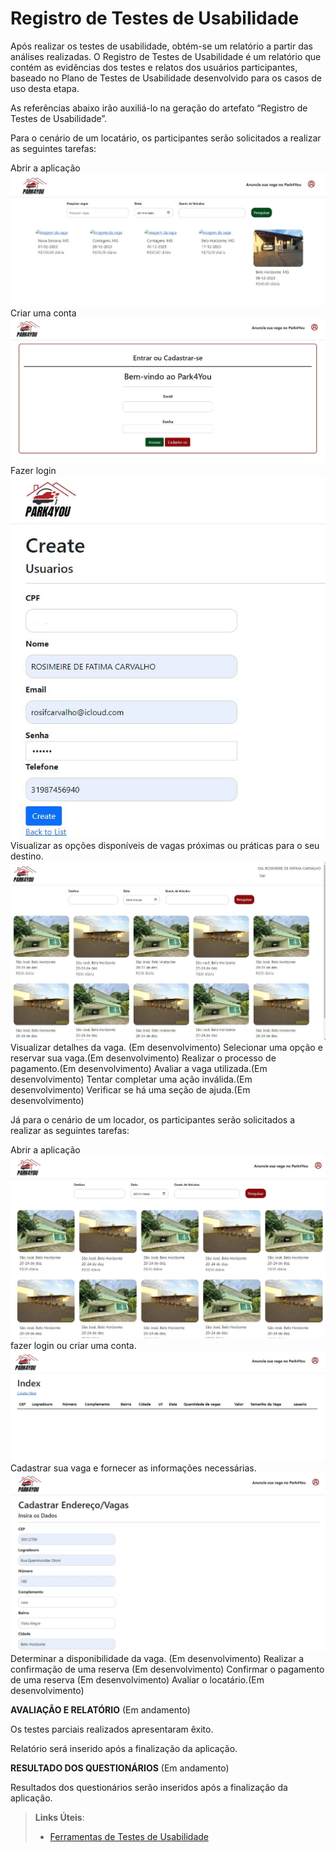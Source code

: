 # Registro de Testes de Usabilidade

Após realizar os testes de usabilidade, obtém-se um relatório a partir das análises realizadas. O Registro de Testes de Usabilidade é um relatório que contém as evidências dos testes e relatos dos usuários participantes, baseado no Plano de Testes de Usabilidade desenvolvido para os casos de uso desta etapa.

As referências abaixo irão auxiliá-lo na geração do artefato “Registro de Testes de Usabilidade”.

Para o cenário de um locatário, os participantes serão solicitados a realizar as seguintes tarefas:

Abrir a aplicação
![Alt text](<img/pagina inicial.JPG>)
Criar uma conta
![Alt text](<img/teste 01.JPG>)
Fazer login
![Alt text](<img/teste 02.JPG>)
Visualizar as opções disponíveis de vagas próximas ou práticas para o seu destino.
![Alt text](<img/teste 05.JPG>)
Visualizar detalhes da vaga. (Em desenvolvimento)
Selecionar uma opção e reservar sua vaga.(Em desenvolvimento)
Realizar o processo de pagamento.(Em desenvolvimento)
Avaliar a vaga utilizada.(Em desenvolvimento)
Tentar completar uma ação inválida.(Em desenvolvimento)
Verificar se há uma seção de ajuda.(Em desenvolvimento)

Já para o cenário de um locador, os participantes serão solicitados a realizar as seguintes tarefas:

Abrir a aplicação 
![Alt text](<img/teste 00.JPG>)
fazer login ou criar uma conta.
![Alt text](<img/teste 07.JPG>)
Cadastrar sua vaga e fornecer as informações necessárias.
![Alt text](<img/teste 08.JPG>)
Determinar a disponibilidade da vaga. (Em desenvolvimento)
Realizar a confirmação de uma reserva (Em desenvolvimento)
Confirmar o pagamento de uma reserva (Em desenvolvimento)
Avaliar o locatário.(Em desenvolvimento)

**AVALIAÇÃO E RELATÓRIO** (Em andamento)

Os testes parciais realizados apresentaram êxito.

Relatório será inserido após a finalização da aplicação.

**RESULTADO DOS QUESTIONÁRIOS** (Em andamento)

Resultados dos questionários serão inseridos após a finalização da aplicação.

> **Links Úteis**:
> - [Ferramentas de Testes de Usabilidade](https://www.usability.gov/how-to-and-tools/resources/templates.html)
